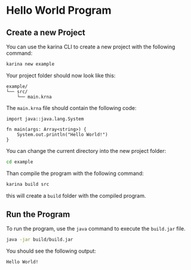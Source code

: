 
# Hello World Program

## Create a new Project

You can use the karina CLI to create a new project with the following command:

```bash
karina new example
```

Your project folder should now look like this:
```
example/
└── src/
    └── main.krna
```

The `main.krna` file should contain the following code:


```karina
import java::java.lang.System

fn main(args: Array<string>) {
    System.out.println("Hello World!")
}
```

You can change the current directory into the new project folder:

```bash
cd example
```

Than compile the program with the following command:

```bash
karina build src
```

this will create a `build` folder with the compiled program.

## Run the Program

To run the program, use the `java` command to execute the `build.jar` file.

```bash
java -jar build/build.jar
```

You should see the following output:

```
Hello World!
```